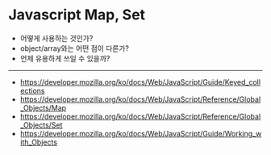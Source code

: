 # Javascript Map, Set

- 어떻게 사용하는 것인가?
- object/array와는 어떤 점이 다른가?
- 언제 유용하게 쓰일 수 있을까?

---

- https://developer.mozilla.org/ko/docs/Web/JavaScript/Guide/Keyed_collections
- https://developer.mozilla.org/ko/docs/Web/JavaScript/Reference/Global_Objects/Map
- https://developer.mozilla.org/ko/docs/Web/JavaScript/Reference/Global_Objects/Set
- https://developer.mozilla.org/ko/docs/Web/JavaScript/Guide/Working_with_Objects

